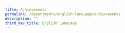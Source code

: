 ```yaml
---
title: Achievements
permalink: /departments/english-language/achievements
description: ""
third_nav_title: English Language
---
```

